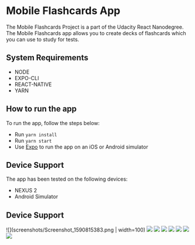 # Mobile Flashcards App

The Mobile Flashcards Project is a part of the Udacity React Nanodegree.
The Mobile Flashcards app allows you to create decks of flashcards which you can use to study for tests. 

## System Requirements

* NODE
* EXPO-CLI
* REACT-NATIVE
* YARN 

## How to run the app
To run the app, follow the steps below:

* Run `yarn install`
* Run `yarn start`
* Use [Expo](https://expo.io/) to run the app on an iOS or Android simulator


## Device Support
The app has been tested on the following devices:

 - NEXUS 2
 - Android Simulator
 
 ## Device Support
 
 ![](screenshots/Screenshot_1590815383.png | width=100)
 ![](screenshots/Screenshot_1590815388.png)
 ![](screenshots/Screenshot_1590815457.png)
 ![](screenshots/Screenshot_1590815520.png)
 ![](screenshots/Screenshot_1590815523.png)
 ![](screenshots/Screenshot_1590815527.png)
 ![](screenshots/Screenshot_1590815534.png)
 ![](screenshots/Screenshot_1590815611.png)
 
